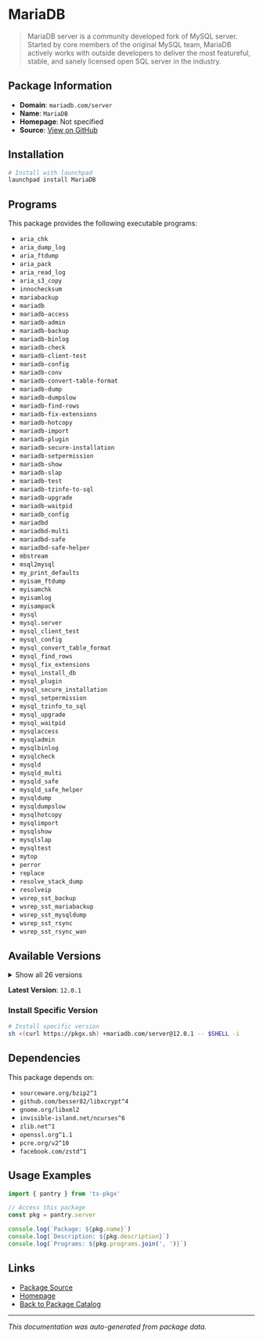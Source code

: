# MariaDB

> MariaDB server is a community developed fork of MySQL server. Started by core members of the original MySQL team, MariaDB actively works with outside developers to deliver the most featureful, stable, and sanely licensed open SQL server in the industry.

## Package Information

- **Domain**: `mariadb.com/server`
- **Name**: `MariaDB`
- **Homepage**: Not specified
- **Source**: [View on GitHub](https://github.com/pkgxdev/pantry/tree/main/projects/mariadb.com/server/package.yml)

## Installation

```bash
# Install with launchpad
launchpad install MariaDB
```

## Programs

This package provides the following executable programs:

- `aria_chk`
- `aria_dump_log`
- `aria_ftdump`
- `aria_pack`
- `aria_read_log`
- `aria_s3_copy`
- `innochecksum`
- `mariabackup`
- `mariadb`
- `mariadb-access`
- `mariadb-admin`
- `mariadb-backup`
- `mariadb-binlog`
- `mariadb-check`
- `mariadb-client-test`
- `mariadb-config`
- `mariadb-conv`
- `mariadb-convert-table-format`
- `mariadb-dump`
- `mariadb-dumpslow`
- `mariadb-find-rows`
- `mariadb-fix-extensions`
- `mariadb-hotcopy`
- `mariadb-import`
- `mariadb-plugin`
- `mariadb-secure-installation`
- `mariadb-setpermission`
- `mariadb-show`
- `mariadb-slap`
- `mariadb-test`
- `mariadb-tzinfo-to-sql`
- `mariadb-upgrade`
- `mariadb-waitpid`
- `mariadb_config`
- `mariadbd`
- `mariadbd-multi`
- `mariadbd-safe`
- `mariadbd-safe-helper`
- `mbstream`
- `msql2mysql`
- `my_print_defaults`
- `myisam_ftdump`
- `myisamchk`
- `myisamlog`
- `myisampack`
- `mysql`
- `mysql.server`
- `mysql_client_test`
- `mysql_config`
- `mysql_convert_table_format`
- `mysql_find_rows`
- `mysql_fix_extensions`
- `mysql_install_db`
- `mysql_plugin`
- `mysql_secure_installation`
- `mysql_setpermission`
- `mysql_tzinfo_to_sql`
- `mysql_upgrade`
- `mysql_waitpid`
- `mysqlaccess`
- `mysqladmin`
- `mysqlbinlog`
- `mysqlcheck`
- `mysqld`
- `mysqld_multi`
- `mysqld_safe`
- `mysqld_safe_helper`
- `mysqldump`
- `mysqldumpslow`
- `mysqlhotcopy`
- `mysqlimport`
- `mysqlshow`
- `mysqlslap`
- `mysqltest`
- `mytop`
- `perror`
- `replace`
- `resolve_stack_dump`
- `resolveip`
- `wsrep_sst_backup`
- `wsrep_sst_mariabackup`
- `wsrep_sst_mysqldump`
- `wsrep_sst_rsync`
- `wsrep_sst_rsync_wan`

## Available Versions

<details>
<summary>Show all 26 versions</summary>

- `12.0.1`, `11.8.2`, `11.8.1`, `11.8.0`, `11.7.2`
- `11.7.1`, `11.6.2`, `11.6.1`, `11.5.2`, `11.5.1`
- `11.4.7`, `11.4.6`, `11.4.5`, `11.4.2`, `11.4.1`
- `11.3.2`, `11.3.1`, `11.2.2`, `11.2.1`, `10.11.13`
- `10.11.12`, `10.11.11`, `10.6.22`, `10.6.21`, `10.5.29`
- `10.5.28`

</details>

**Latest Version**: `12.0.1`

### Install Specific Version

```bash
# Install specific version
sh <(curl https://pkgx.sh) +mariadb.com/server@12.0.1 -- $SHELL -i
```

## Dependencies

This package depends on:

- `sourceware.org/bzip2^1`
- `github.com/besser82/libxcrypt^4`
- `gnome.org/libxml2`
- `invisible-island.net/ncurses^6`
- `zlib.net^1`
- `openssl.org^1.1`
- `pcre.org/v2^10`
- `facebook.com/zstd^1`

## Usage Examples

```typescript
import { pantry } from 'ts-pkgx'

// Access this package
const pkg = pantry.server

console.log(`Package: ${pkg.name}`)
console.log(`Description: ${pkg.description}`)
console.log(`Programs: ${pkg.programs.join(', ')}`)
```

## Links

- [Package Source](https://github.com/pkgxdev/pantry/tree/main/projects/mariadb.com/server/package.yml)
- [Homepage](#)
- [Back to Package Catalog](../package-catalog.md)

---

*This documentation was auto-generated from package data.*
